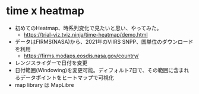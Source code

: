 # time x heatmap

* 初めてのHeatmap、時系列変化で見たいと思い、やってみた。
  * <https://trial-viz.tviz.ninja/time-heatmap/demo.html>
* データはFIRMS(NASA)から、2021年のVIIRS SNPP、国単位のダウンロードを利用
  * <https://firms.modaps.eosdis.nasa.gov/country/>
* レンジスライダーで日付を変更
* 日付範囲(Windowing)を変更可能。ディフォルト7日で、その範囲に含まれるデータポイントをヒートマップで可視化
* map library は MapLibre
